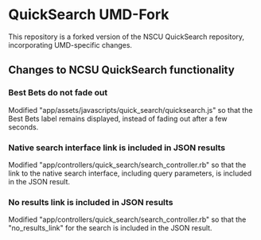 # QuickSearch UMD-Fork

This repository is a forked version of the NSCU QuickSearch repository,
incorporating UMD-specific changes.

## Changes to NCSU QuickSearch functionality

### Best Bets do not fade out

Modified "app/assets/javascripts/quick_search/quicksearch.js" so that
the Best Bets label remains displayed, instead of fading out after a few
seconds.

### Native search interface link is included in JSON results

Modified "app/controllers/quick_search/search_controller.rb" so that
the link to the native search interface, including query parameters, is
included in the JSON result.

### No results link is included in JSON results

Modified "app/controllers/quick_search/search_controller.rb" so that
the "no_results_link" for the search is included in the JSON result.

